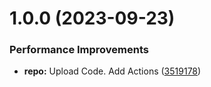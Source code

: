 # 1.0.0 (2023-09-23)


### Performance Improvements

* **repo:** Upload Code. Add Actions ([3519178](https://github.com/hackwish/docker-duplicati/commit/35191786d0ac279576383732b220ae112745e9a4))
